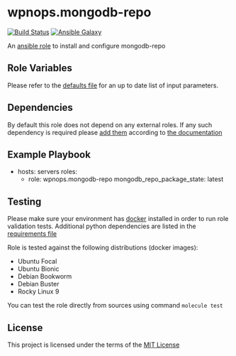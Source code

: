 # wpnops.mongodb-repo

[![Build Status](https://github.com/wpnops/ansible-role-mongodb-repo/workflows/molecule/badge.svg)](https://github.com/wpnops/ansible-role-mongodb-repo/actions)
[![Ansible Galaxy](http://img.shields.io/badge/ansible--galaxy-wpnops.mongodb-repo.vim-blue.svg)](https://galaxy.ansible.com/wpnops/mongodb-repo/)

An [ansible role](https://galaxy.ansible.com/wpnops/mongodb-repo) to install and configure mongodb-repo

## Role Variables

Please refer to the [defaults file](/defaults/main.yml) for an up to date list of input parameters.

## Dependencies

By default this role does not depend on any external roles. If any such dependency is required please [add them](/meta/main.yml) according to [the documentation](http://docs.ansible.com/ansible/playbooks_roles.html#role-dependencies)

## Example Playbook

- hosts: servers
  roles:
     - role: wpnops.mongodb-repo
       mongodb_repo_package_state: latest

## Testing

Please make sure your environment has [docker](https://www.docker.com) installed in order to run role validation tests. Additional python dependencies are listed in the [requirements file](https://github.com/nephelaiio/ansible-role-requirements/blob/master/requirements.txt)

Role is tested against the following distributions (docker images):

  * Ubuntu Focal
  * Ubuntu Bionic
  * Debian Bookworm
  * Debian Buster
  * Rocky Linux 9

You can test the role directly from sources using command ` molecule test `

## License

This project is licensed under the terms of the [MIT License](/LICENSE)
